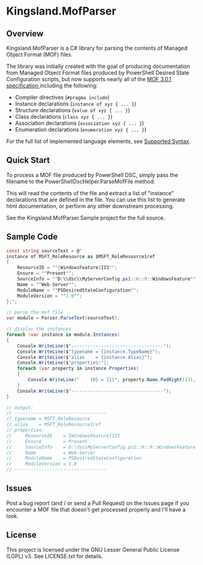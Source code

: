Kingsland.MofParser
===================

Overview
--------

Kingsland.MofParser is a C# library for parsing the contents of Managed Object Format (MOF) files.

The library was initially created with the goal of producing documentation from Managed Object Format files produced by PowerShell Desired State Configuration scripts, but now supports nearly all of the [MOF 3.0.1 specification ](https://www.dmtf.org/sites/default/files/standards/documents/DSP0221_3.0.1.pdf) including the following:

+ Compiler directives (```#pragma include```)
+ Instance declarations (```instance of xyz { ... }```)
+ Structure declarations (```value of xyz { ... }```)
+ Class declarations (```class xyz { ... }```)
+ Association declarations (```association xyz { ... }```)
+ Enumeration declarations (```enumeration xyz { ... }```)

For the full list of implemented language elements, see [Supported Syntax](supported_syntax.md).


Quick Start
-----------

To process a MOF file produced by PowerShell DSC, simply pass the filename to the PowerShellDscHelper.ParseMofFile method.

This will read the contents of the file and extract a list of "instance" declarations that are defined in the file. You can use this list to generate html documentation, or perform any other downstream processing.

See the Kingsland.MofParser.Sample project for the full source.

Sample Code
-----------

```c#
const string sourceText = @"
instance of MSFT_RoleResource as $MSFT_RoleResource1ref
{
    ResourceID = ""[WindowsFeature]IIS"";
    Ensure = ""Present"";
    SourceInfo = ""D:\\dsc\\MyServerConfig.ps1::6::9::WindowsFeature"";
    Name = ""Web-Server"";
    ModuleName = ""PSDesiredStateConfiguration"";
    ModuleVersion = ""1.0"";
};";

// parse the mof file
var module = Parser.ParseText(sourceText);

// display the instances
foreach (var instance in module.Instances)
{
    Console.WriteLine($"----------------------------------");
    Console.WriteLine($"typename = {instance.TypeName}");
    Console.WriteLine($"alias    = {instance.Alias}");
    Console.WriteLine($"properties:");
    foreach (var property in instance.Properties)
    {
        Console.WriteLine("    {0} = {1}", property.Name.PadRight(13), property.Value);
    }
    Console.WriteLine($"----------------------------------");
}

// output:
// ----------------------------------
// typename = MSFT_RoleResource
// alias    = MSFT_RoleResource1ref
// properties:
//     ResourceID    = [WindowsFeature]IIS
//     Ensure        = Present
//     SourceInfo    = D:\dsc\MyServerConfig.ps1::6::9::WindowsFeature
//     Name          = Web-Server
//     ModuleName    = PSDesiredStateConfiguration
//     ModuleVersion = 1.0
// ----------------------------------
```


Issues
------

Post a bug report (and / or send a Pull Request) on the Issues page if you encounter a MOF file that doesn't get processed properly and I'll have a look.


License
-------

This project is licensed under the GNU Lesser General Public License (LGPL) v3. See LICENSE.txt for details.
